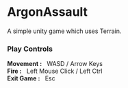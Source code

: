 # ArgonAssault

A simple unity game which uses Terrain.

### Play Controls

<b>Movement :</b> &nbsp; WASD / Arrow Keys <br/>
<b>Fire :</b> &nbsp; Left Mouse Click / Left Ctrl <br/>
<b>Exit Game :</b> &nbsp; Esc
